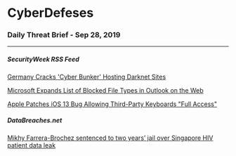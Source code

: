 # CyberDefeses
### Daily Threat Brief - Sep 28, 2019

 
-----
 
##### SecurityWeek RSS Feed
[Germany Cracks 'Cyber Bunker' Hosting Darknet Sites](http://feedproxy.google.com/~r/Securityweek/~3/a4PPO9TJ0sc/germany-cracks-cyber-bunker-hosting-darknet-sites)
 
[Microsoft Expands List of Blocked File Types in Outlook on the Web](http://feedproxy.google.com/~r/Securityweek/~3/dP4au2RGtY4/microsoft-expands-list-blocked-file-types-outlook-web)
 
[Apple Patches iOS 13 Bug Allowing Third-Party Keyboards "Full Access"](http://feedproxy.google.com/~r/Securityweek/~3/M7niT43BlU0/apple-patches-ios-13-bug-allowing-third-party-keyboards-full-access)
 
##### DataBreaches.net
[Mikhy Farrera-Brochez sentenced to two years’ jail over Singapore HIV patient data leak](https://www.databreaches.net/mikhy-farrera-brochez-sentenced-to-two-years-jail-over-singapore-hiv-patient-data-leak/)
 
